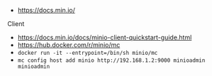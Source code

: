 



* https://docs.min.io/

Client 
* https://docs.min.io/docs/minio-client-quickstart-guide.html
* https://hub.docker.com/r/minio/mc
* `docker run -it --entrypoint=/bin/sh minio/mc`
* `mc config host add minio http://192.168.1.2:9000 minioadmin minioadmin`
